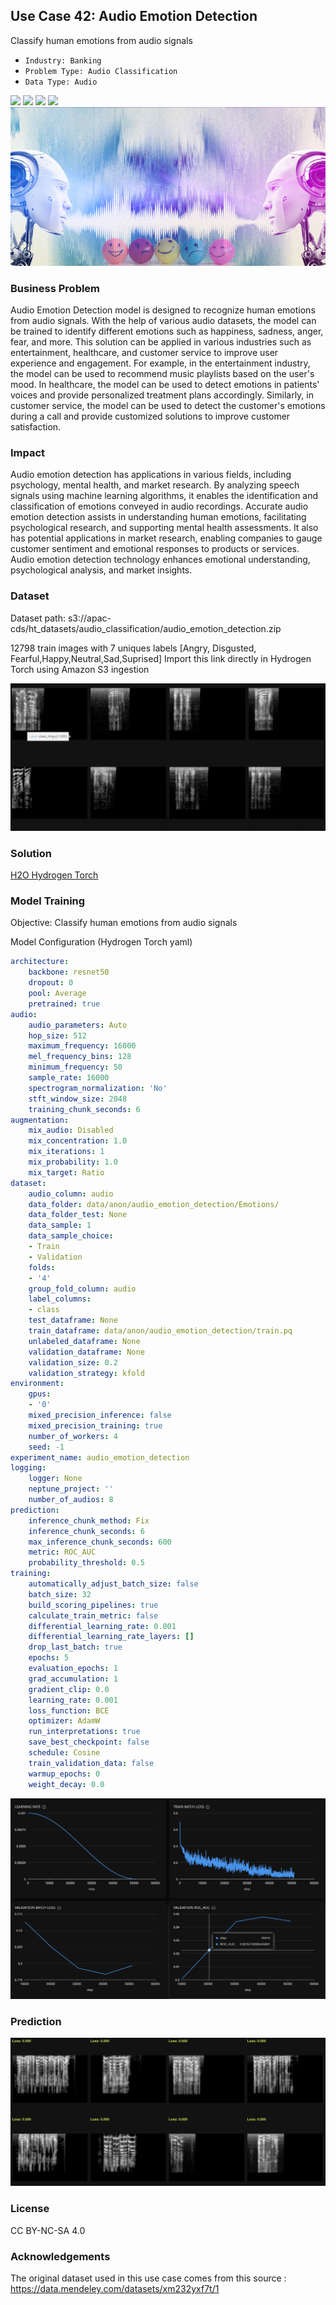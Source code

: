 ## Use Case 42: Audio Emotion Detection

Classify human emotions from audio signals

- `Industry: Banking`
- `Problem Type: Audio Classification`
- `Data Type: Audio`

![](https://github.com/h2oai/ht-catalog/blob/646864e3c695f7c721514159bd6c59520dab7438/Assets/use-cases/audio_emotion_detection/cover.png)
![](https://github.com/h2oai/ht-catalog/blob/646864e3c695f7c721514159bd6c59520dab7438/Assets/use-cases/audio_emotion_detection/cover.jpg)
![](https://github.com/h2oai/ht-catalog/blob/646864e3c695f7c721514159bd6c59520dab7438/Assets/use-cases/audio_emotion_detection/cover.jpeg)
![](https://github.com/h2oai/ht-catalog/blob/646864e3c695f7c721514159bd6c59520dab7438/Assets/use-cases/audio_emotion_detection/cover.webp)
![](https://github.com/h2oai/ht-catalog/blob/646864e3c695f7c721514159bd6c59520dab7438/Assets/use-cases/audio_emotion_detection/cover)

### Business Problem 

Audio Emotion Detection model is designed to recognize human emotions from audio signals. With the help of various audio datasets, the model can be trained to identify different emotions such as happiness, sadness, anger, fear, and more. This solution can be applied in various industries such as entertainment, healthcare, and customer service to improve user experience and engagement. For example, in the entertainment industry, the model can be used to recommend music playlists based on the user's mood. In healthcare, the model can be used to detect emotions in patients' voices and provide personalized treatment plans accordingly. Similarly, in customer service, the model can be used to detect the customer's emotions during a call and provide customized solutions to improve customer satisfaction.

### Impact

Audio emotion detection has applications in various fields, including psychology, mental health, and market research. By analyzing speech signals using machine learning algorithms, it enables the identification and classification of emotions conveyed in audio recordings. Accurate audio emotion detection assists in understanding human emotions, facilitating psychological research, and supporting mental health assessments. It also has potential applications in market research, enabling companies to gauge customer sentiment and emotional responses to products or services. Audio emotion detection technology enhances emotional understanding, psychological analysis, and market insights.

### Dataset

Dataset path: s3://apac-cds/ht_datasets/audio_classification/audio_emotion_detection.zip

12798 train images with 7 uniques labels [Angry, Disgusted, Fearful,Happy,Neutral,Sad,Suprised] Import this link directly in Hydrogen Torch using Amazon S3 ingestion

![train data](https://github.com/h2oai/ht-catalog/blob/646864e3c695f7c721514159bd6c59520dab7438/Assets/use-cases/audio_emotion_detection/train%20data.png)

### Solution

[H2O Hydrogen Torch](https://docs.h2o.ai/h2o-hydrogen-torch/)

### Model Training

Objective: Classify human emotions from audio signals

Model Configuration (Hydrogen Torch yaml)

```yaml
architecture:
    backbone: resnet50
    dropout: 0
    pool: Average
    pretrained: true
audio:
    audio_parameters: Auto
    hop_size: 512
    maximum_frequency: 16000
    mel_frequency_bins: 128
    minimum_frequency: 50
    sample_rate: 16000
    spectrogram_normalization: 'No'
    stft_window_size: 2048
    training_chunk_seconds: 6
augmentation:
    mix_audio: Disabled
    mix_concentration: 1.0
    mix_iterations: 1
    mix_probability: 1.0
    mix_target: Ratio
dataset:
    audio_column: audio
    data_folder: data/anon/audio_emotion_detection/Emotions/
    data_folder_test: None
    data_sample: 1
    data_sample_choice:
    - Train
    - Validation
    folds:
    - '4'
    group_fold_column: audio
    label_columns:
    - class
    test_dataframe: None
    train_dataframe: data/anon/audio_emotion_detection/train.pq
    unlabeled_dataframe: None
    validation_dataframe: None
    validation_size: 0.2
    validation_strategy: kfold
environment:
    gpus:
    - '0'
    mixed_precision_inference: false
    mixed_precision_training: true
    number_of_workers: 4
    seed: -1
experiment_name: audio_emotion_detection
logging:
    logger: None
    neptune_project: ''
    number_of_audios: 8
prediction:
    inference_chunk_method: Fix
    inference_chunk_seconds: 6
    max_inference_chunk_seconds: 600
    metric: ROC_AUC
    probability_threshold: 0.5
training:
    automatically_adjust_batch_size: false
    batch_size: 32
    build_scoring_pipelines: true
    calculate_train_metric: false
    differential_learning_rate: 0.001
    differential_learning_rate_layers: []
    drop_last_batch: true
    epochs: 5
    evaluation_epochs: 1
    grad_accumulation: 1
    gradient_clip: 0.0
    learning_rate: 0.001
    loss_function: BCE
    optimizer: AdamW
    run_interpretations: true
    save_best_checkpoint: false
    schedule: Cosine
    train_validation_data: false
    warmup_epochs: 0
    weight_decay: 0.0

```

![chart](https://github.com/h2oai/ht-catalog/blob/646864e3c695f7c721514159bd6c59520dab7438/Assets/use-cases/audio_emotion_detection/chart.png)


### Prediction

![Predictions](https://github.com/h2oai/ht-catalog/blob/646864e3c695f7c721514159bd6c59520dab7438/Assets/use-cases/audio_emotion_detection/Validation%20Predictions.png)

### License

CC BY-NC-SA 4.0

### Acknowledgements

The original dataset used in this use case comes from this source : https://data.mendeley.com/datasets/xm232yxf7t/1
